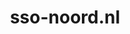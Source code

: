 ---
layout: post
title: "sso-noord.nl"
internal_url: "/dutchgov/sso-noord.nl.html"
subdomains_count: 14
all_subdomains_count: 19
urls_count: 3
ssl_rank: 0
http_rank: 41.666666666667
url_link: /data/sso-noord.nl/urls.txt
all_subdomains_link: /data/sso-noord.nl/all_subdomains.txt
subdomains_link: /data/sso-noord.nl/subdomains.txt
categories: dutchgov
---